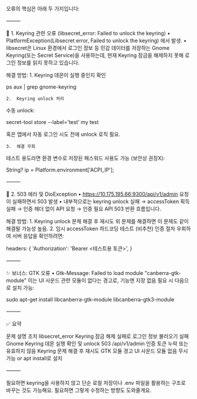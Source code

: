 오류의 핵심은 아래 두 가지입니다:

⸻

🔐 1. Keyring 관련 오류 (libsecret_error: Failed to unlock the keyring)
	•	PlatformException(Libsecret error, Failed to unlock the keyring) 에서 발생.
	•	libsecret은 Linux 환경에서 로그인 정보 등 민감 데이터를 저장하는 Gnome Keyring(또는 Secret Service)을 사용하는데, 현재 Keyring 잠금을 해제하지 못해 로그인 정보를 읽지 못하고 있습니다.

해결 방법:
	1.	Keyring 데몬이 실행 중인지 확인

ps aux | grep gnome-keyring


	2.	Keyring unlock 처리
수동 unlock:

secret-tool store --label='test' my test

혹은 앱에서 자동 로그인 시도 전에 unlock 로직 필요.

	3.	해결 우회
테스트 용도라면 환경 변수로 저장된 패스워드 사용도 가능 (보안상 권장X):

String? ip = Platform.environment['ACPI_IP'];



⸻

🧩 2. 503 에러 및 DioException
	•	https://10.175.195.66:9300/api/v1/admin 요청이 실패하면서 503 발생
	•	내부적으로는 keyring unlock 실패 → accessToken 획득 실패 → 인증 헤더 없이 API 요청 → 인증 필요 API 503 반환 흐름입니다.

해결 방법:
	1.	Keyring unlock 문제 해결 후 재시도
위 문제를 해결하면 이 문제도 같이 해결될 가능성 높음.
	2.	임시 accessToken 하드코딩 테스트 (비추천)
인증 절차 우회하여 서버 응답을 확인하려면:

headers: {
  'Authorization': 'Bearer <테스트용 토큰>',
}



⸻

✨ 보너스: GTK 오류
	•	Gtk-Message: Failed to load module "canberra-gtk-module"
이는 UI 사운드 관련 모듈이 없다는 경고로, 기능엔 지장 없음
필요 시 다음으로 설치 가능:

sudo apt-get install libcanberra-gtk-module libcanberra-gtk3-module



⸻

✅ 요약

문제	설명	조치
libsecret_error	Keyring 잠금 해제 실패로 로그인 정보 불러오기 실패	Gnome Keyring 데몬 실행 확인 및 unlock
503 /api/v1/admin	인증 토큰 누락 또는 유효하지 않음	Keyring 문제 해결 후 재시도
GTK 모듈 경고	UI 사운드 모듈 없음	무시 가능 or apt install로 설치


⸻

필요하면 keyring을 사용하지 않고 단순 로컬 저장이나 .env 파일을 활용하는 구조로 바꾸는 것도 가능해요. 필요하면 그렇게 수정하는 방향도 도와줄게요.
